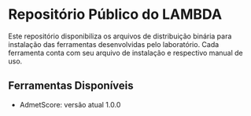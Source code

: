 # Repositório Público do LAMBDA

Este repositório disponibiliza os arquivos de distribuição binária para instalação das ferramentas desenvolvidas pelo laboratório. Cada ferramenta conta com seu arquivo de instalação e respectivo manual de uso.

## Ferramentas Disponíveis
- AdmetScore: versão atual 1.0.0
